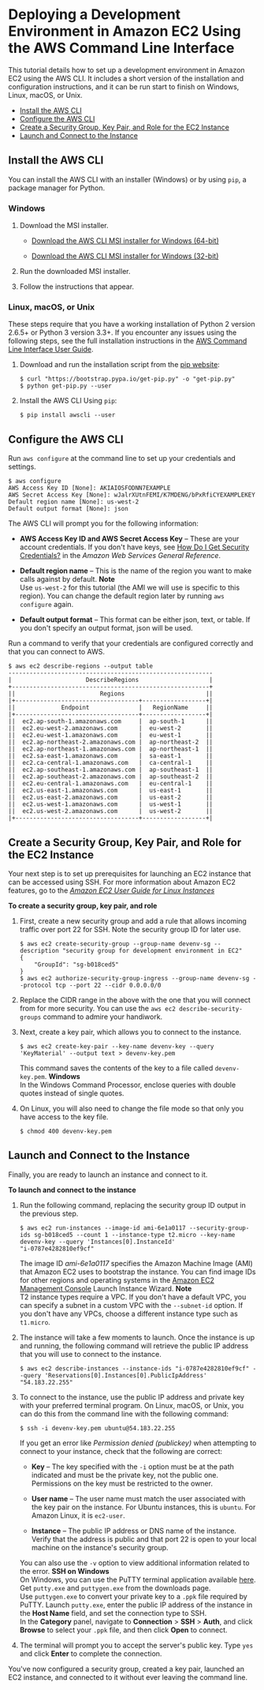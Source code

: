 # Deploying a Development Environment in Amazon EC2 Using the AWS Command Line Interface<a name="tutorial-ec2-ubuntu"></a>

This tutorial details how to set up a development environment in Amazon EC2 using the AWS CLI\. It includes a short version of the installation and configuration instructions, and it can be run start to finish on Windows, Linux, macOS, or Unix\.


+ [Install the AWS CLI](#install-cli)
+ [Configure the AWS CLI](#configure-cli)
+ [Create a Security Group, Key Pair, and Role for the EC2 Instance](#configure-security)
+ [Launch and Connect to the Instance](#launch-and-connect)

## Install the AWS CLI<a name="install-cli"></a>

You can install the AWS CLI with an installer \(Windows\) or by using `pip`, a package manager for Python\.

### Windows<a name="install-cli-windows"></a>

1. Download the MSI installer\.

   + [Download the AWS CLI MSI installer for Windows \(64\-bit\)](https://s3.amazonaws.com/aws-cli/AWSCLI64.msi)

   + [Download the AWS CLI MSI installer for Windows \(32\-bit\)](https://s3.amazonaws.com/aws-cli/AWSCLI32.msi)

1. Run the downloaded MSI installer\.

1. Follow the instructions that appear\.

### Linux, macOS, or Unix<a name="install-cli-unix"></a>

These steps require that you have a working installation of Python 2 version 2\.6\.5\+ or Python 3 version 3\.3\+\. If you encounter any issues using the following steps, see the full installation instructions in the [AWS Command Line Interface User Guide](http://docs.aws.amazon.com/cli/latest/userguide/installing.html)\. 

1. Download and run the installation script from the [pip website](https://pip.pypa.io/en/latest/installing.html):

   ```
   $ curl "https://bootstrap.pypa.io/get-pip.py" -o "get-pip.py"
   $ python get-pip.py --user
   ```

1. Install the AWS CLI Using `pip`:

   ```
   $ pip install awscli --user
   ```

## Configure the AWS CLI<a name="configure-cli"></a>

Run `aws configure` at the command line to set up your credentials and settings\.

```
$ aws configure
AWS Access Key ID [None]: AKIAIOSFODNN7EXAMPLE
AWS Secret Access Key [None]: wJalrXUtnFEMI/K7MDENG/bPxRfiCYEXAMPLEKEY
Default region name [None]: us-west-2
Default output format [None]: json
```

The AWS CLI will prompt you for the following information:

+ **AWS Access Key ID and AWS Secret Access Key** – These are your account credentials\. If you don't have keys, see [How Do I Get Security Credentials?](http://docs.aws.amazon.com/general/latest/gr/getting-aws-sec-creds.html) in the *Amazon Web Services General Reference*\.

+ **Default region name** – This is the name of the region you want to make calls against by default\.
**Note**  
Use `us-west-2` for this tutorial \(the AMI we will use is specific to this region\)\. You can change the default region later by running `aws configure` again\. 

+ **Default output format** – This format can be either json, text, or table\. If you don't specify an output format, json will be used\.

Run a command to verify that your credentials are configured correctly and that you can connect to AWS\.

```
$ aws ec2 describe-regions --output table
----------------------------------------------------------
|                     DescribeRegions                    |
+--------------------------------------------------------+
||                        Regions                       ||
|+-----------------------------------+------------------+|
||             Endpoint              |   RegionName     ||
|+-----------------------------------+------------------+|
||  ec2.ap-south-1.amazonaws.com     |  ap-south-1      ||
||  ec2.eu-west-2.amazonaws.com      |  eu-west-2       ||
||  ec2.eu-west-1.amazonaws.com      |  eu-west-1       ||
||  ec2.ap-northeast-2.amazonaws.com |  ap-northeast-2  ||
||  ec2.ap-northeast-1.amazonaws.com |  ap-northeast-1  ||
||  ec2.sa-east-1.amazonaws.com      |  sa-east-1       ||
||  ec2.ca-central-1.amazonaws.com   |  ca-central-1    ||
||  ec2.ap-southeast-1.amazonaws.com |  ap-southeast-1  ||
||  ec2.ap-southeast-2.amazonaws.com |  ap-southeast-2  ||
||  ec2.eu-central-1.amazonaws.com   |  eu-central-1    ||
||  ec2.us-east-1.amazonaws.com      |  us-east-1       ||
||  ec2.us-east-2.amazonaws.com      |  us-east-2       ||
||  ec2.us-west-1.amazonaws.com      |  us-west-1       ||
||  ec2.us-west-2.amazonaws.com      |  us-west-2       ||
|+-----------------------------------+------------------+|
```

## Create a Security Group, Key Pair, and Role for the EC2 Instance<a name="configure-security"></a>

Your next step is to set up prerequisites for launching an EC2 instance that can be accessed using SSH\. For more information about Amazon EC2 features, go to the *[Amazon EC2 User Guide for Linux Instances](http://docs.aws.amazon.com/AWSEC2/latest/UserGuide/)* 

**To create a security group, key pair, and role**

1. First, create a new security group and add a rule that allows incoming traffic over port 22 for SSH\. Note the security group ID for later use\.

   ```
   $ aws ec2 create-security-group --group-name devenv-sg --description "security group for development environment in EC2"
   {
       "GroupId": "sg-b018ced5"
   }
   $ aws ec2 authorize-security-group-ingress --group-name devenv-sg --protocol tcp --port 22 --cidr 0.0.0.0/0
   ```

1. Replace the CIDR range in the above with the one that you will connect from for more security\. You can use the `aws ec2 describe-security-groups` command to admire your handiwork\. 

1. Next, create a key pair, which allows you to connect to the instance\. 

   ```
   $ aws ec2 create-key-pair --key-name devenv-key --query 'KeyMaterial' --output text > devenv-key.pem
   ```

   This command saves the contents of the key to a file called `devenv-key.pem`\. 
**Windows**  
In the Windows Command Processor, enclose queries with double quotes instead of single quotes\. 

1. On Linux, you will also need to change the file mode so that only you have access to the key file\. 

   ```
   $ chmod 400 devenv-key.pem
   ```

## Launch and Connect to the Instance<a name="launch-and-connect"></a>

Finally, you are ready to launch an instance and connect to it\. 

**To launch and connect to the instance**

1. Run the following command, replacing the security group ID output in the previous step\. 

   ```
   $ aws ec2 run-instances --image-id ami-6e1a0117 --security-group-ids sg-b018ced5 --count 1 --instance-type t2.micro --key-name devenv-key --query 'Instances[0].InstanceId'
   "i-0787e4282810ef9cf"
   ```

   The image ID *ami\-6e1a0117* specifies the Amazon Machine Image \(AMI\) that Amazon EC2 uses to bootstrap the instance\. You can find image IDs for other regions and operating systems in the [Amazon EC2 Management Console](https://console.aws.amazon.com/ec2/v2/home) Launch Instance Wizard\.
**Note**  
T2 instance types require a VPC\. If you don't have a default VPC, you can specify a subnet in a custom VPC with the `--subnet-id` option\. If you don't have any VPCs, choose a different instance type such as `t1.micro`\.

1. The instance will take a few moments to launch\. Once the instance is up and running, the following command will retrieve the public IP address that you will use to connect to the instance\.

   ```
   $ aws ec2 describe-instances --instance-ids "i-0787e4282810ef9cf" --query 'Reservations[0].Instances[0].PublicIpAddress'
   "54.183.22.255"
   ```

1. To connect to the instance, use the public IP address and private key with your preferred terminal program\. On Linux, macOS, or Unix, you can do this from the command line with the following command: 

   ```
   $ ssh -i devenv-key.pem ubuntu@54.183.22.255
   ```

   If you get an error like *Permission denied \(publickey\)* when attempting to connect to your instance, check that the following are correct:

   + **Key** – The key specified with the `-i` option must be at the path indicated and must be the private key, not the public one\. Permissions on the key must be restricted to the owner\.

   + **User name** – The user name must match the user associated with the key pair on the instance\. For Ubuntu instances, this is `ubuntu`\. For Amazon Linux, it is `ec2-user`\.

   + **Instance** – The public IP address or DNS name of the instance\. Verify that the address is public and that port 22 is open to your local machine on the instance's security group\.

   You can also use the `-v` option to view additional information related to the error\.
**SSH on Windows**  
On Windows, you can use the PuTTY terminal application available [here](http://www.chiark.greenend.org.uk/~sgtatham/putty/)\. Get `putty.exe` and `puttygen.exe` from the downloads page\.   
Use `puttygen.exe` to convert your private key to a `.ppk` file required by PuTTY\. Launch `putty.exe`, enter the public IP address of the instance in the **Host Name** field, and set the connection type to SSH\.   
In the **Category** panel, navigate to **Connection** > **SSH** > **Auth**, and click **Browse** to select your `.ppk` file, and then click **Open** to connect\. 

1. The terminal will prompt you to accept the server's public key\. Type `yes` and click **Enter** to complete the connection\. 

You've now configured a security group, created a key pair, launched an EC2 instance, and connected to it without ever leaving the command line\. 